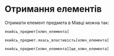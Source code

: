 # Отримання елементів

Отримати елемент предмета в Мавці можна так:

```мавка
якийсь_предмет[ключ_елемента]
```

```мавка
якийсь_предмет.якась_властивість[ключ_елемента]
```

```мавка
якийсь_предмет[ключ_елемента][ще_ключ_елемента]
```

